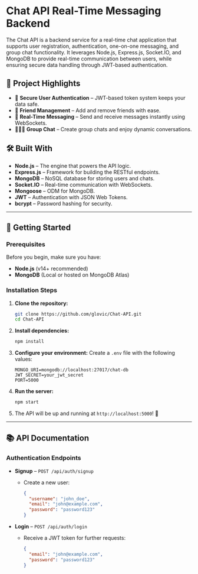 # Chat API Real-Time Messaging Backend 

The Chat API is a backend service for a real-time chat application that supports user registration, authentication, one-on-one messaging, and group chat functionality. It leverages Node.js, Express.js, Socket.IO, and MongoDB to provide real-time communication between users, while ensuring secure data handling through JWT-based authentication.


## 🎯 Project Highlights

- 🔐 **Secure User Authentication** – JWT-based token system keeps your data safe.
- 👥 **Friend Management** – Add and remove friends with ease.
- 💬 **Real-Time Messaging** – Send and receive messages instantly using WebSockets.
- 🧑‍🤝‍🧑 **Group Chat** – Create group chats and enjoy dynamic conversations.

## 🛠️ Built With

- **Node.js** – The engine that powers the API logic.
- **Express.js** – Framework for building the RESTful endpoints.
- **MongoDB** – NoSQL database for storing users and chats.
- **Socket.IO** – Real-time communication with WebSockets.
- **Mongoose** – ODM for MongoDB.
- **JWT** – Authentication with JSON Web Tokens.
- **bcrypt** – Password hashing for security.

---

## 🚀 Getting Started

### Prerequisites

Before you begin, make sure you have:

- **Node.js** (v14+ recommended)
- **MongoDB** (Local or hosted on MongoDB Atlas)

### Installation Steps

1. **Clone the repository:**
    ```bash
    git clone https://github.com/glovic/Chat-API.git
    cd Chat-API
    ```

2. **Install dependencies:**
    ```bash
    npm install
    ```

3. **Configure your environment:**
    Create a `.env` file with the following values:
    ```
    MONGO_URI=mongodb://localhost:27017/chat-db
    JWT_SECRET=your_jwt_secret
    PORT=5000
    ```

4. **Run the server:**
    ```bash
    npm start
    ```

5. The API will be up and running at `http://localhost:5000`! 🎉

---

## 📚 API Documentation

### Authentication Endpoints

- **Signup** – `POST /api/auth/signup`
    - Create a new user:
      ```json
      {
        "username": "john_doe",
        "email": "john@example.com",
        "password": "password123"
      }
      ```

- **Login** – `POST /api/auth/login`
    - Receive a JWT token for further requests:
      ```json
      {
        "email": "john@example.com",
        "password": "password123"
      }
      ```

